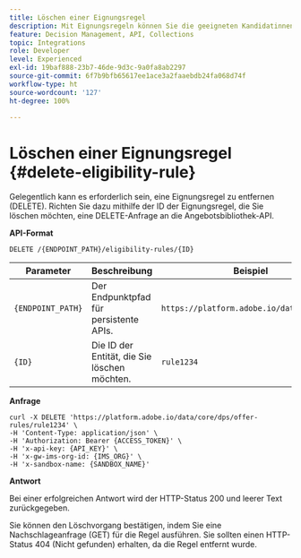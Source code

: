 ```yaml
---
title: Löschen einer Eignungsregel
description: Mit Eignungsregeln können Sie die geeigneten Kandidatinnen und Kandidaten basierend auf dem definieren, was Sie ansprechen möchten, z. B. Profilattribute und Zielgruppen.
feature: Decision Management, API, Collections
topic: Integrations
role: Developer
level: Experienced
exl-id: 19baf888-23b7-46de-9d3c-9a0fa8ab2297
source-git-commit: 6f7b9bfb65617ee1ace3a2faaebdb24fa068d74f
workflow-type: ht
source-wordcount: '127'
ht-degree: 100%

---
```


# Löschen einer Eignungsregel {#delete-eligibility-rule}

Gelegentlich kann es erforderlich sein, eine Eignungsregel zu entfernen (DELETE). Richten Sie dazu mithilfe der ID der Eignungsregel, die Sie löschen möchten, eine DELETE-Anfrage an die Angebotsbibliothek-API.

**API-Format**

```http
DELETE /{ENDPOINT_PATH}/eligibility-rules/{ID}
```

| Parameter | Beschreibung | Beispiel |
| --------- | ----------- | ------- |
| `{ENDPOINT_PATH}` | Der Endpunktpfad für persistente APIs. | `https://platform.adobe.io/data/core/dps` |
| `{ID}` | Die ID der Entität, die Sie löschen möchten. | `rule1234` |

**Anfrage**

```shell
curl -X DELETE 'https://platform.adobe.io/data/core/dps/offer-rules/rule1234' \
-H 'Content-Type: application/json' \
-H 'Authorization: Bearer {ACCESS_TOKEN}' \
-H 'x-api-key: {API_KEY}' \
-H 'x-gw-ims-org-id: {IMS_ORG}' \
-H 'x-sandbox-name: {SANDBOX_NAME}'
```

**Antwort**

Bei einer erfolgreichen Antwort wird der HTTP-Status 200 und leerer Text zurückgegeben.

Sie können den Löschvorgang bestätigen, indem Sie eine Nachschlageanfrage (GET) für die Regel ausführen. Sie sollten einen HTTP-Status 404 (Nicht gefunden) erhalten, da die Regel entfernt wurde.
